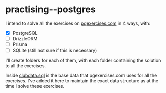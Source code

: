 # practising--postgres

I intend to solve all the exercises on [pgexercises.com](https://pgexercises.com/) in 4 ways, with:

- [x] PostgreSQL
- [ ] DrizzleORM
- [ ] Prisma
- [ ] SQLite (still not sure if this is necessary)

I'll create folders for each of them, with each folder containing the solution to all the exercises.

Inside [clubdata.sql](./clubdata.sql) is the base data that pgexercises.com uses for all the exercises. I've added it here to maintain the exact data structure as at the time I solve these exercises.

